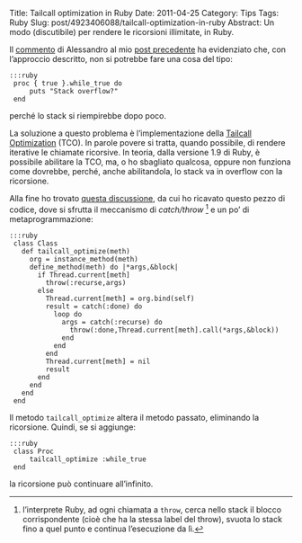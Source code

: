 Title: Tailcall optimization in Ruby
Date: 2011-04-25
Category: Tips
Tags: Ruby
Slug: post/4923406088/tailcall-optimization-in-ruby
Abstract: Un modo (discutibile) per rendere le ricorsioni illimitate, in Ruby.

Il [commento][] di Alessandro al mio [post precedente][] ha evidenziato che, con l’approccio descritto, non si potrebbe fare una cosa del tipo:

    :::ruby
     proc { true }.while_true do
         puts "Stack overflow?"
     end


[commento]: http://riccardo.marotti.name/post/4871880142/implementare-i-while-senza-usare-keywords/#comment-190803796
[post precedente]: http://riccardo.marotti.name/post/4871880142/implementare-i-while-senza-usare-keywords/
perché lo stack si riempirebbe dopo poco.

La soluzione a questo problema è l’implementazione della [Tailcall Optimization][] (TCO). In parole povere si tratta, quando possibile, di rendere iterative le chiamate ricorsive.
In teoria, dalla versione 1.9 di Ruby, è possibile abilitare la TCO, ma, o ho sbagliato qualcosa, oppure non funziona come dovrebbe, perché, anche abilitandola, lo stack va in overflow con la ricorsione.

[Tailcall Optimization]: http://en.wikipedia.org/wiki/Tail_call_optimization

Alla fine ho trovato [questa discussione][], da cui ho ricavato questo pezzo di codice, dove si sfrutta il meccanismo di *catch/throw* [^nota] e un po’ di metaprogrammazione:

    :::ruby
     class Class
       def tailcall_optimize(meth)
         org = instance_method(meth)
         define_method(meth) do |*args,&block|
           if Thread.current[meth]
             throw(:recurse,args)
           else
             Thread.current[meth] = org.bind(self)
             result = catch(:done) do
               loop do
                 args = catch(:recurse) do
                   throw(:done,Thread.current[meth].call(*args,&block))
                 end
               end
             end
             Thread.current[meth] = nil
             result
           end
         end
       end
     end

[questa discussione]: http://blade.nagaokaut.ac.jp/cgi-bin/scat.rb/ruby/ruby-talk/145593

Il metodo `tailcall_optimize` altera il metodo passato, eliminando la ricorsione. Quindi, se si aggiunge:

    :::ruby
     class Proc
         tailcall_optimize :while_true
     end

la ricorsione può continuare all’infinito.

[^nota]: l’interprete Ruby, ad ogni chiamata a `throw`, cerca nello stack il blocco corrispondente (cioè che ha la stessa label del throw), svuota lo stack fino a quel punto e continua l’esecuzione da lì.
